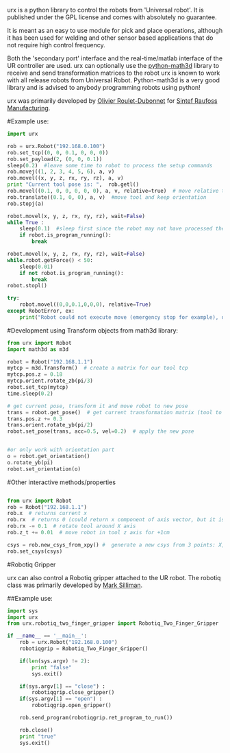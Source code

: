 
urx is a python library to control the robots from 'Universal robot'. It is published under the GPL license and comes with absolutely no guarantee.

It is meant as an easy to use module for pick and place operations, although it has been used for welding and other sensor based applications that do not require high control frequency.


Both the 'secondary port' interface and the real-time/matlab interface of the UR controller are used. urx can optionally use the [python-math3d](https://launchpad.net/pymath3d) library to receive and send transformation matrices to the robot urx is known to work with all release robots from Universal Robot. Python-math3d is a very good library and is advised to anybody programming robots using python!

urx was primarily developed by [Olivier Roulet-Dubonnet](https://github.com/oroulet) for [Sintef Raufoss Manufacturing](http://www.sintef.no/manufacturing/).

#Example use:

```python
import urx

rob = urx.Robot("192.168.0.100")
rob.set_tcp((0, 0, 0.1, 0, 0, 0))
rob.set_payload(2, (0, 0, 0.1))
sleep(0.2)  #leave some time to robot to process the setup commands
rob.movej((1, 2, 3, 4, 5, 6), a, v) 
rob.movel((x, y, z, rx, ry, rz), a, v)
print "Current tool pose is: ",  rob.getl()
rob.movel((0.1, 0, 0, 0, 0, 0), a, v, relative=true)  # move relative to current pose
rob.translate((0.1, 0, 0), a, v)  #move tool and keep orientation
rob.stopj(a)

robot.movel(x, y, z, rx, ry, rz), wait=False)
while True :
    sleep(0.1)  #sleep first since the robot may not have processed the command yet
    if robot.is_program_running():
        break

robot.movel(x, y, z, rx, ry, rz), wait=False)
while.robot.getForce() < 50:
    sleep(0.01)
    if not robot.is_program_running():
        break
robot.stopl()

try:
    robot.movel((0,0,0.1,0,0,0), relative=True)
except RobotError, ex:
    print("Robot could not execute move (emergency stop for example), do something", ex)
```

#Development using Transform objects from math3d library:

```python
from urx import Robot
import math3d as m3d

robot = Robot("192.168.1.1")
mytcp = m3d.Transform()  # create a matrix for our tool tcp
mytcp.pos.z = 0.18
mytcp.orient.rotate_zb(pi/3)
robot.set_tcp(mytcp)
time.sleep(0.2)

# get current pose, transform it and move robot to new pose
trans = robot.get_pose()  # get current transformation matrix (tool to base)
trans.pos.z += 0.3
trans.orient.rotate_yb(pi/2)
robot.set_pose(trans, acc=0.5, vel=0.2)  # apply the new pose


#or only work with orientation part
o = robot.get_orientation()
o.rotate_yb(pi)
robot.set_orientation(o)
```

#Other interactive methods/properties

```python

from urx import Robot
rob = Robot("192.168.1.1")
rob.x  # returns current x
rob.rx  # returns 0 (could return x component of axis vector, but it is not very usefull
rob.rx -= 0.1  # rotate tool around X axis
rob.z_t += 0.01  # move robot in tool z axis for +1cm

csys = rob.new_csys_from_xpy() #  generate a new csys from 3 points: X, origin, Y
rob.set_csys(csys)
```


#Robotiq Gripper

urx can also control a Robotiq gripper attached to the UR robot.  The robotiq class was primarily developed by [Mark Silliman](https://github.com/markwsilliman).

##Example use:

```python
import sys
import urx
from urx.robotiq_two_finger_gripper import Robotiq_Two_Finger_Gripper

if __name__ == '__main__':
	rob = urx.Robot("192.168.0.100")
	robotiqgrip = Robotiq_Two_Finger_Gripper()

	if(len(sys.argv) != 2):
		print "false"
		sys.exit()

	if(sys.argv[1] == "close") :
		robotiqgrip.close_gripper()
	if(sys.argv[1] == "open") :
		robotiqgrip.open_gripper()

	rob.send_program(robotiqgrip.ret_program_to_run())

	rob.close()
	print "true"
	sys.exit()
```
